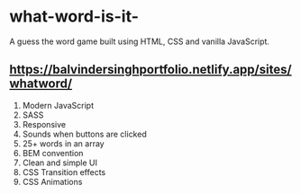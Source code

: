 # what-word-is-it-
A guess the word game built using HTML, CSS and vanilla JavaScript.

## https://balvindersinghportfolio.netlify.app/sites/whatword/

1. Modern JavaScript
2. SASS
3. Responsive
4. Sounds when buttons are clicked
5. 25+ words in an array
6. BEM convention
7. Clean and simple UI
8. CSS Transition effects
9. CSS Animations
